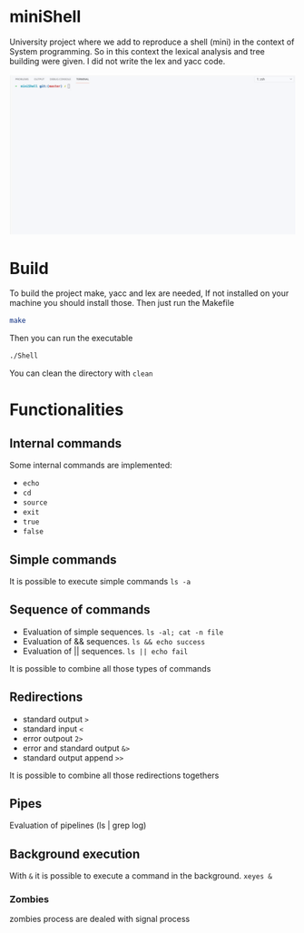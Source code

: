 # miniShell
University project where we add to reproduce a shell (mini) in the context of System programming.
So in this context the lexical analysis and tree building were given.
I did not write the lex and yacc code.

![til](./gif/miniShell.gif)

# Build
To build the project make, yacc and lex are needed, 
If not installed on your machine you should install those.
Then just run the Makefile
```bash
make
```
Then you can run the executable
```bash
./Shell
```
You can clean the directory with
`clean`

# Functionalities
## Internal commands
Some internal commands are implemented:
* `echo`
* `cd`
* `source`
* `exit`
* `true`
* `false`

## Simple commands
It is possible to execute simple commands `ls -a`

## Sequence of commands
- Evaluation of simple sequences. `ls -al; cat -n file`
- Evaluation of && sequences. `ls && echo success`
- Evaluation of || sequences. `ls || echo fail`

It is possible to combine all those types of commands

## Redirections
- standard output `>`
- standard input `<`
- error outpout `2>`
- error and standard output `&>`
- standard output append `>>`

It is possible to combine all those redirections togethers

## Pipes
Evaluation of pipelines (ls | grep log)

## Background execution
With `&` it is possible to execute a command in the background. `xeyes &`
### Zombies
zombies process are dealed with signal process

